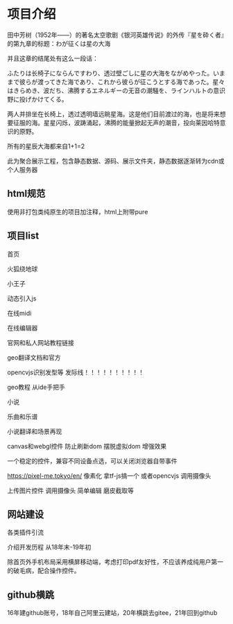 # 项目介绍

田中芳树（1952年——）的著名太空歌剧《银河英雄传说》的外传『星を砕く者』的第九章的标题：わが征くは星の大海

并且这章的结尾处有这么一段话：

ふたりは长椅子にならんですわり、透过壁ごしに星の大海をながめやった。いままで彼らが渡ってきた海であり、これから彼らが征こうとする海であった。星々はきらめき、波だち、沸腾するエネルギーの无音の潮騒を、ラインハルトの意识野に投げかけてくる。

两人并排坐在长椅上，透过透明墙远眺星海。这是他们目前渡过的海，也是将来想要征服的海。星星闪烁，波踌涌起，沸腾的能量掀起无声的潮音，投向莱因哈特意识的原野。

所有的星辰大海都来自1+1=2

此为聚合展示工程，包含静态数据、源码、展示文件夹，静态数据逐渐转为cdn或个人服务器

## html规范

使用非打包类纯原生的项目加注释，html上附带pure

## 项目list

首页

火狐绕地球

小王子

动态引入js

在线midi

在线编辑器

官网和私人网站教程链接

geo翻译文档和官方

opencvjs识别发型等 发际线！！！！！！！！！！

geo教程 从ide手把手

小说

乐曲和乐谱

小说翻译和场景再现

canvas和webgl控件 防止刷新dom 摆脱虚拟dom  增强效果

一个稳定的控件，兼容不同设备点选，可以关闭浏览器自带事件

https://pixel-me.tokyo/en/ 像素化  拿tf-js搞一个  或者opencvjs  调用摄像头

上传图片控件  调用摄像头  简单编辑  磨皮截取等

## 网站建设

各类插件引流

介绍开发历程  从18年末-19年初  

除首页外手机布局采用横屏移动端，考虑打印pdf友好性，不应该养成纯用户第一的破毛病，配合操作控件。

## github横跳

16年建github账号，18年自己阿里云建站，20年横跳去gitee，21年回到github